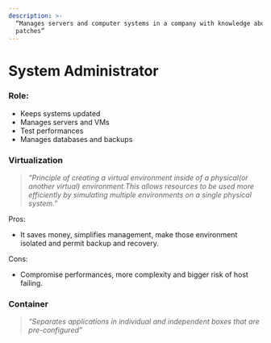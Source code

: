 ```yaml
---
description: >-
  “Manages servers and computer systems in a company with knowledge about OS and
  patches”
---
```


# System Administrator

### Role:

* Keeps systems updated
* Manages servers and VMs
* Test performances
* Manages databases and backups

### Virtualization

> _“Principle of creating a virtual environment inside of a physical(or another virtual) environment.This allows resources to be used more efficiently by simulating multiple environments on a single physical system.”_

Pros:

* It saves money, simplifies management, make those environment isolated and permit backup and recovery.

Cons:

* Compromise performances, more complexity and bigger risk of host failing.

### Container

> _“Separates applications in individual and independent boxes that are pre-configured”_
